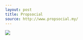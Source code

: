 ```yaml
---
layout: post
title: Propsocial
source: http://www.propsocial.my/
---
```


<img src="{{ site.baseurl }}/img/statap_img/propsocial.png">
